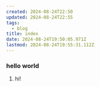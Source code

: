 ```yaml
---
created: 2024-08-24T22:50
updated: 2024-08-24T22:55
tags:
  - blog
title: index
date: 2024-08-24T19:50:05.971Z
lastmod: 2024-08-24T19:55:31.112Z
---
```

### hello world

1. hi!
